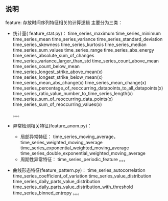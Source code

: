 ## 说明

feature: 存放时间序列特征相关的计算逻辑
主要分为三类：
- 统计量( feature_stat.py)：
	time_series_maximum
	time_series_minimum
	time_series_mean
	time_series_variance
	time_series_standard_deviation
	time_series_skewness
	time_series_kurtosis
	time_series_median
	time_series_sum_values
	time_series_range
	time_series_abs_energy
	time_series_absolute_sum_of_changes
	time_series_variance_larger_than_std
	time_series_count_above_mean
	time_series_count_below_mean
	time_series_longest_strike_above_mean(x)
	time_series_longest_strike_below_mean(x)
	time_series_mean_abs_change(x)
	time_series_mean_change(x)
	time_series_percentage_of_reoccurring_datapoints_to_all_datapoints(x)
	time_series_ratio_value_number_to_time_series_length(x)
	time_series_sum_of_reoccurring_data_points(x)
	time_series_sum_of_reoccurring_values(x)
	
	。。。
- 异常检测相关特征(feature_anom.py)：
	- 局部异常特征：
		time_series_moving_average， 
		time_series_weighted_moving_average
		time_series_exponential_weighted_moving_average
		time_series_double_exponential_weighted_moving_average
	- 周期性异常特征：
		time_series_periodic_feature 。。。
- 曲线形态特征(feature_pattern.py)：
	time_series_autocorrelation
	time_series_coefficient_of_variation
	time_series_value_distribution
	time_series_daily_parts_value_distribution
	time_series_daily_parts_value_distribution_with_threshold
	time_series_binned_entropy
	。。。
